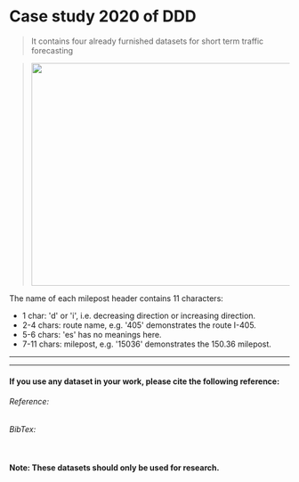 # Case study 2020 of DDD

> It contains four already furnished datasets for short term traffic forecasting

> <img src="https://github.com/erasperiko/CaseStudy2020/blob/master/expsetup.pdf" width="600" height="400"></img>






The name of each milepost header contains 11 characters:
  * 1 char: 'd' or 'i', i.e. decreasing direction or increasing direction.
  * 2-4 chars: route name, e.g. '405' demonstrates the route I-405.
  * 5-6 chars: 'es' has no meanings here.
  * 7-11 chars: milepost, e.g. '15036' demonstrates the 150.36 milepost.

---

---
#### If you use any dataset in your work, please cite the following reference:
###### Reference:

###### BibTex:
```

```
#### Note: These datasets should only be used for research.

